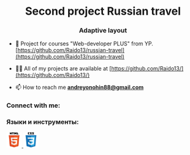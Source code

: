 <h1 align="center">Second project Russian travel</h1>
<h3 align="center">Adaptive layout</h3>

- 🔭 Project for courses "Web-developer PLUS" from YP. [https://github.com/Raido13/russian-travel](https://github.com/Raido13/russian-travel)

- 👨‍💻 All of my projects are available at [https://github.com/Raido13/](https://github.com/Raido13/)

- 📫 How to reach me **andreyonohin88@gmail.com**

<h3 align="left">Connect with me:</h3>
<p align="left">
</p>

<h3 align="left">Языки и инструменты:</h3>
<p align="left"><a href="https://www.w3.org/html/" target="_blank" rel="noreferrer"> <img src="https://raw.githubusercontent.com/devicons/devicon/master/icons/html5/html5-original-wordmark.svg" alt="html5" width="40" height="40"/></a><a href="https://www.w3schools.com/css/" target="_blank" rel="noreferrer"> <img src="https://raw.githubusercontent.com/devicons/devicon/master/icons/css3/css3-original-wordmark.svg" alt="css3" width="40" height="40"/></a></p>

